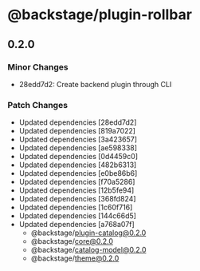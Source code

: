 # @backstage/plugin-rollbar

## 0.2.0
### Minor Changes

- 28edd7d2: Create backend plugin through CLI

### Patch Changes

- Updated dependencies [28edd7d2]
- Updated dependencies [819a7022]
- Updated dependencies [3a423657]
- Updated dependencies [ae598338]
- Updated dependencies [0d4459c0]
- Updated dependencies [482b6313]
- Updated dependencies [e0be86b6]
- Updated dependencies [f70a5286]
- Updated dependencies [12b5fe94]
- Updated dependencies [368fd824]
- Updated dependencies [1c60f716]
- Updated dependencies [144c66d5]
- Updated dependencies [a768a07f]
  - @backstage/plugin-catalog@0.2.0
  - @backstage/core@0.2.0
  - @backstage/catalog-model@0.2.0
  - @backstage/theme@0.2.0
